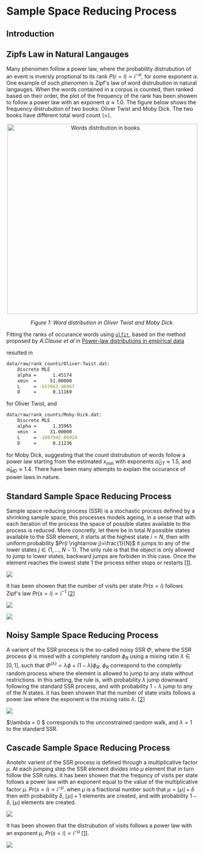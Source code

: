 # Sample Space Reducing Process
## Introduction 

## Zipfs Law in Natural Langauges

Many phenomen follow a power law, where the probability distrubution of an event is inversly proptional to its rank $P(r=i) \propto i^{-\alpha}$, for some exponent $\alpha$. One example of such phenomen is Zipf's law of word distrubution in natural langauges. When the words contained in a corpus is counted, then ranked based on their order, the plot of the frequency of the rank has been showen to follow a power law with an exponent $\alpha \approx 1.0$. The figure below shows the frequency distrubution of two books: Oliver Twist and Moby Dick. The two books have different total word count `[n]`.

<div align="center">
  <img src="./results/figures/words_count_in_books.png" alt="Words distribution in books" width="500"/>
  <p><em>Figure 1: Word distribution in Oliver Twist and Moby Dick.</em></p>
</div>
<!-- ![](./results/figures/words_count_in_books.png)
*Figure 1: Words distrubution in Oliver Twist and Moby Dick.* -->


Fitting the ranks of occurance words using [`plfit`](https://github.com/ntamas/plfit), based on the method proposed by *A.Clause et al* in [Power-law distributions in empirical data](https://arxiv.org/abs/0706.1062) 
<!-- Cite the paper at the end of the README.md -->
resulted in 

```bash 
data/raw/rank_counts/Oliver-Twist.dat:
	Discrete MLE
	alpha =      1.45174
	xmin  =     51.00000
	L     = -657063.98867
	D     =      0.11169

```

for Oliver Twist, and 
```bash 
data/raw/rank_counts/Moby-Dick.dat:
	Discrete MLE
	alpha =      1.35965
	xmin  =     31.00000
	L     = -1087942.06924
	D     =      0.11236

```
for Moby Dick, suggesting that the count distrubution of words follow a power law starting from the estimated $x_{min}$ with exponents  $\hat{\alpha}_{OT} \approx 1.5$, and $\hat{\alpha}_{MD} \approx 1.4$. There have been many attempts to explain the occurance of power laws in nature. 

## Standard Sample Space Reducing Process

Sample space reducing process (SSR) is a stochastic process defined by a shrinking sample space, this processes models ageing, in a sense that with each iteration of the process the space of possible states available to the process is reduced. More concretly, let there be in total $N$ possible states available to the SSR element, it starts at the highest state $i=N$, then with uniform probability $Pr(i \rightarrow j)=\frac{1}{N}$ it jumps to any of the lower states $j \in \{1, \dots, N-1\}$. The only rule is that the object is only allowed to jump to lower states, backward jumps are forbiden in this case. Once the element reaches the lowest state $1$ the process either stops or restarts [[1](https://www.nature.com/articles/s41598-017-09836-4#auth-Stefan-Thurner-Aff1-Aff2-Aff3-Aff4)].

![](./results/figures/gif/std_ssr.gif)


It has been showen that the number of visits per state $Pr(s=i)$ follows Zipf's law $Pr(s=i) \propto i^{-1}$ [[2](https://www.pnas.org/doi/10.1073/pnas.1420946112)]

![](./ssr_zipf.gif)

![](./results/figures/std/std_ssr.png) 
<!-- *Figure 1: This is the caption of the image.* -->

## Noisy Sample Space Reducing Process

A varient of the SSR process is the so-called noisy SSR $\Phi$, where the SSR process $\phi$ is mixed with a completely random $\phi_R$ using a mixing ratio $\lambda \in [0, 1]$, such that  $\Phi^{(\lambda)} = \lambda\phi + (1- \lambda)\phi_R$. $\phi_R$ correspond to the completly random process where the element is allowed to jump to any state without restrictions. In this setting, the rule is, with probability $\lambda$ jump downward following the standard SSR process, and with probability $1-\lambda$ jump to any of the $N$ states. it has been showen that the number of state visits follows a power law where the exponent is the mixing ratio $\lambda$. [[2](https://www.pnas.org/doi/10.1073/pnas.1420946112)]

![](./results/figures/noisy_ssr/noisy_ssr.png)

$\lambda = 0 $ corresponds to the unconstrained random walk, and $\lambda =1$ to the standard SSR. 
<!-- *Figure 1: This is the caption of the image.* -->

## Cascade Sample Space Reducing Process 
 
Anotehr varient of the SSR process is defined through a multiplicative factor $\mu$. At each jumping step the SSR element divides into $\mu$ element that in turn follow the SSR rules. it has been showen that the frequncy of visits per state follows a power law with an exponent equal to the value of the multiplicative factor $\mu$. $Pr(s=i) \propto i^{-\mu}$. when $\mu$ is a fractional number such that $\mu = \left\lfloor \mu \right\rfloor + \delta$ then with probability $\delta$, $\left\lfloor \mu \right\rfloor + 1$ elements are created, and with probability $1-\delta$, $\left\lfloor \mu \right\rfloor$ elements are created. 

![](./results/figures/gif/casecade_ssr.gif)


It has been showen that the distrubution of visits follows a power law with an exponent $\mu$, $Pr(s=i) \propto i^{-\mu}$ [[1](https://www.nature.com/articles/s41598-017-09836-4#auth-Stefan-Thurner-Aff1-Aff2-Aff3-Aff4)].  

![](./results/figures/figure1/state_visits_relative_frequency.png) 


<!-- Add the valanche size figure -->
